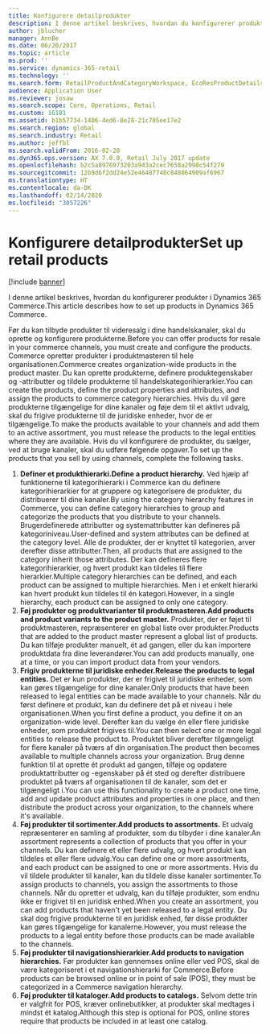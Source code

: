 ```yaml
---
title: Konfigurere detailprodukter
description: I denne artikel beskrives, hvordan du konfigurerer produkter i Dynamics 365 Commerce.
author: jblucher
manager: AnnBe
ms.date: 06/20/2017
ms.topic: article
ms.prod: ''
ms.service: dynamics-365-retail
ms.technology: ''
ms.search.form: RetailProductAndCategoryWorkspace, EcoResProductDetails
audience: Application User
ms.reviewer: josaw
ms.search.scope: Core, Operations, Retail
ms.custom: 16181
ms.assetid: b1b57734-1406-4ed6-8e28-21c705ee17e2
ms.search.region: global
ms.search.industry: Retail
ms.author: jeffbl
ms.search.validFrom: 2016-02-28
ms.dyn365.ops.version: AX 7.0.0, Retail July 2017 update
ms.openlocfilehash: b2c5a8976973203a943a2cec7658a2998c54f279
ms.sourcegitcommit: 12b9d6f2dd24e52e46487748c848864909af6967
ms.translationtype: HT
ms.contentlocale: da-DK
ms.lasthandoff: 02/14/2020
ms.locfileid: "3057226"
---
```

# <a name="set-up-retail-products"></a><span data-ttu-id="b487f-103">Konfigurere detailprodukter</span><span class="sxs-lookup"><span data-stu-id="b487f-103">Set up retail products</span></span>

[!include [banner](includes/banner.md)]

<span data-ttu-id="b487f-104">I denne artikel beskrives, hvordan du konfigurerer produkter i Dynamics 365 Commerce.</span><span class="sxs-lookup"><span data-stu-id="b487f-104">This article describes how to set up products in Dynamics 365 Commerce.</span></span>

<span data-ttu-id="b487f-105">Før du kan tilbyde produkter til videresalg i dine handelskanaler, skal du oprette og konfigurere produkterne.</span><span class="sxs-lookup"><span data-stu-id="b487f-105">Before you can offer products for resale in your commerce channels, you must create and configure the products.</span></span> <span data-ttu-id="b487f-106">Commerce opretter produkter i produktmasteren til hele organisationen.</span><span class="sxs-lookup"><span data-stu-id="b487f-106">Commerce creates organization-wide products in the product master.</span></span> <span data-ttu-id="b487f-107">Du kan oprette produkterne, definere produktegenskaber og -attributter og tildele produkterne til handelskategorihierarkier.</span><span class="sxs-lookup"><span data-stu-id="b487f-107">You can create the products, define the product properties and attributes, and assign the products to commerce category hierarchies.</span></span> <span data-ttu-id="b487f-108">Hvis du vil gøre produkterne tilgængelige for dine kanaler og føje dem til et aktivt udvalg, skal du frigive produkterne til de juridiske enheder, hvor de er tilgængelige.</span><span class="sxs-lookup"><span data-stu-id="b487f-108">To make the products available to your channels and add them to an active assortment, you must release the products to the legal entities where they are available.</span></span> <span data-ttu-id="b487f-109">Hvis du vil konfigurere de produkter, du sælger, ved at bruge kanaler, skal du udføre følgende opgaver.</span><span class="sxs-lookup"><span data-stu-id="b487f-109">To set up the products that you sell by using channels, complete the following tasks.</span></span>

1. <span data-ttu-id="b487f-110">**Definer et produkthierarki.**</span><span class="sxs-lookup"><span data-stu-id="b487f-110">**Define a product hierarchy.**</span></span> <span data-ttu-id="b487f-111">Ved hjælp af funktionerne til kategorihierarki i Commerce kan du definere kategorihierarkier for at gruppere og kategorisere de produkter, du distribuerer til dine kanaler.</span><span class="sxs-lookup"><span data-stu-id="b487f-111">By using the category hierarchy features in Commerce, you can define category hierarchies to group and categorize the products that you distribute to your channels.</span></span> <span data-ttu-id="b487f-112">Brugerdefinerede attributter og systemattributter kan defineres på kategoriniveau.</span><span class="sxs-lookup"><span data-stu-id="b487f-112">User-defined and system attributes can be defined at the category level.</span></span> <span data-ttu-id="b487f-113">Alle de produkter, der er knyttet til kategorien, arver derefter disse attributter.</span><span class="sxs-lookup"><span data-stu-id="b487f-113">Then, all products that are assigned to the category inherit those attributes.</span></span> <span data-ttu-id="b487f-114">Der kan defineres flere kategorihierarkier, og hvert produkt kan tildeles til flere hierarkier.</span><span class="sxs-lookup"><span data-stu-id="b487f-114">Multiple category hierarchies can be defined, and each product can be assigned to multiple hierarchies.</span></span> <span data-ttu-id="b487f-115">Men i et enkelt hierarki kan hvert produkt kun tildeles til én kategori.</span><span class="sxs-lookup"><span data-stu-id="b487f-115">However, in a single hierarchy, each product can be assigned to only one category.</span></span>
2. <span data-ttu-id="b487f-116">**Føj produkter og produktvarianter til produktmasteren.**</span><span class="sxs-lookup"><span data-stu-id="b487f-116">**Add products and product variants to the product master.**</span></span> <span data-ttu-id="b487f-117">Produkter, der er føjet til produktmasteren, repræsenterer en global liste over produkter.</span><span class="sxs-lookup"><span data-stu-id="b487f-117">Products that are added to the product master represent a global list of products.</span></span> <span data-ttu-id="b487f-118">Du kan tilføje produkter manuelt, ét ad gangen, eller du kan importere produktdata fra dine leverandører.</span><span class="sxs-lookup"><span data-stu-id="b487f-118">You can add products manually, one at a time, or you can import product data from your vendors.</span></span>
3. <span data-ttu-id="b487f-119">**Frigiv produkterne til juridiske enheder.**</span><span class="sxs-lookup"><span data-stu-id="b487f-119">**Release the products to legal entities.**</span></span> <span data-ttu-id="b487f-120">Det er kun produkter, der er frigivet til juridiske enheder, som kan gøres tilgængelige for dine kanaler.</span><span class="sxs-lookup"><span data-stu-id="b487f-120">Only products that have been released to legal entities can be made available to your channels.</span></span> <span data-ttu-id="b487f-121">Når du først definere et produkt, kan du definere det på et niveau i hele organisationen.</span><span class="sxs-lookup"><span data-stu-id="b487f-121">When you first define a product, you define it on an organization-wide level.</span></span> <span data-ttu-id="b487f-122">Derefter kan du vælge én eller flere juridiske enheder, som produktet frigives til.</span><span class="sxs-lookup"><span data-stu-id="b487f-122">You can then select one or more legal entities to release the product to.</span></span> <span data-ttu-id="b487f-123">Produktet bliver derefter tilgængeligt for flere kanaler på tværs af din organisation.</span><span class="sxs-lookup"><span data-stu-id="b487f-123">The product then becomes available to multiple channels across your organization.</span></span> <span data-ttu-id="b487f-124">Brug denne funktion til at oprette ét produkt ad gangen, tilføje og opdatere produktattributter og -egenskaber på ét sted og derefter distribuere produktet på tværs af organisationen til de kanaler, som det er tilgængeligt i.</span><span class="sxs-lookup"><span data-stu-id="b487f-124">You can use this functionality to create a product one time, add and update product attributes and properties in one place, and then distribute the product across your organization, to the channels where it's available.</span></span>
4. <span data-ttu-id="b487f-125">**Føj produkter til sortimenter.**</span><span class="sxs-lookup"><span data-stu-id="b487f-125">**Add products to assortments.**</span></span> <span data-ttu-id="b487f-126">Et udvalg repræsenterer en samling af produkter, som du tilbyder i dine kanaler.</span><span class="sxs-lookup"><span data-stu-id="b487f-126">An assortment represents a collection of products that you offer in your channels.</span></span> <span data-ttu-id="b487f-127">Du kan definere et eller flere udvalg, og hvert produkt kan tildeles et eller flere udvalg.</span><span class="sxs-lookup"><span data-stu-id="b487f-127">You can define one or more assortments, and each product can be assigned to one or more assortments.</span></span> <span data-ttu-id="b487f-128">Hvis du vil tildele produkter til kanaler, kan du tildele disse kanaler sortimenter.</span><span class="sxs-lookup"><span data-stu-id="b487f-128">To assign products to channels, you assign the assortments to those channels.</span></span> <span data-ttu-id="b487f-129">Når du opretter et udvalg, kan du tilføje produkter, som endnu ikke er frigivet til en juridisk enhed.</span><span class="sxs-lookup"><span data-stu-id="b487f-129">When you create an assortment, you can add products that haven't yet been released to a legal entity.</span></span> <span data-ttu-id="b487f-130">Du skal dog frigive produkterne til en juridisk enhed, før disse produkter kan gøres tilgængelige for kanalerne.</span><span class="sxs-lookup"><span data-stu-id="b487f-130">However, you must release the products to a legal entity before those products can be made available to the channels.</span></span>
5. <span data-ttu-id="b487f-131">**Føj produkter til navigationshierarkier.**</span><span class="sxs-lookup"><span data-stu-id="b487f-131">**Add products to navigation hierarchies.**</span></span> <span data-ttu-id="b487f-132">Før produkter kan gennemses online eller ved POS, skal de være kategoriseret i et navigationshierarki for Commerce.</span><span class="sxs-lookup"><span data-stu-id="b487f-132">Before products can be browsed online or in point of sale (POS), they must be categorized in a Commerce navigation hierarchy.</span></span>
6. <span data-ttu-id="b487f-133">**Føj produkter til kataloger.**</span><span class="sxs-lookup"><span data-stu-id="b487f-133">**Add products to catalogs.**</span></span> <span data-ttu-id="b487f-134">Selvom dette trin er valgfrit for POS, kræver onlinebutikker, at produkter skal medtages i mindst ét katalog.</span><span class="sxs-lookup"><span data-stu-id="b487f-134">Although this step is optional for POS, online stores require that products be included in at least one catalog.</span></span>
